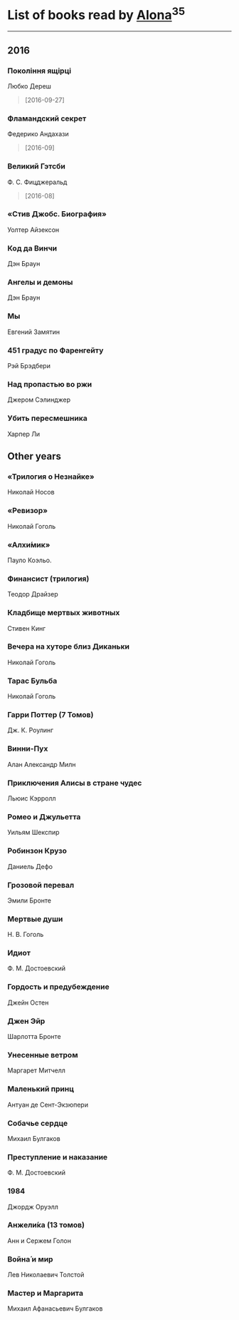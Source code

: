 # List of books read by [Alona](https://www.facebook.com/app_scoped_user_id/320700111602997/)<sup>35</sup>
---

## 2016

### Покоління ящірці
Любко Дереш
> [2016-09-27] 


### Фламандский секрет
Федерико Андахази
> [2016-09] 


### Великий Гэтсби
Ф. С. Фицджеральд
> [2016-08] 


### «Стив Джобс. Биография»
Уолтер Айзексон


### Код да Винчи
Дэн Браун


### Ангелы и демоны
Дэн Браун


### Мы
Евгений Замятин


### 451 градус по Фаренгейту
Рэй Брэдбери


### Над пропастью во ржи
Джером Сэлинджер


### Убить пересмешника
Харпер Ли



## Other years

### «Трилогия о Незнайке»
Николай Носов


### «Ревизор»
Николай Гоголь


### «Алхи́мик»
Пауло Коэльо.


### Финансист (трилогия)
Теодор Драйзер


### Кладбище мертвых животных
Стивен Кинг


### Вечера на хуторе близ Диканьки
Николай Гоголь


### Тарас Бульба
Николай Гоголь


### Гарри Поттер (7 Томов)
Дж. К. Роулинг


### Винни-Пух
Алан Александр Милн


### Приключения Алисы в стране чудес
Льюис Кэрролл


### Ромео и Джульетта
Уильям Шекспир


### Робинзон Крузо
Даниель Дефо


### Грозовой перевал
Эмили Бронте


### Мертвые души
Н. В. Гоголь


### Идиот
Ф. М. Достоевский


### Гордость и предубеждение
Джейн Остен


### Джен Эйр
Шарлотта Бронте


### Унесенные ветром
Маргарет Митчелл


### Маленький принц
Антуан де Сент-Экзюпери


### Собачье сердце
Михаил Булгаков


### Преступление и наказание
Ф. М. Достоевский


### 1984
Джордж Оруэлл


### Анжели́ка (13 томов)
Анн и Сержем Голон


### Война́ и мир
Лев Николаевич Толстой


### Мастер и Маргарита
Михаил Афанасьевич Булгаков



